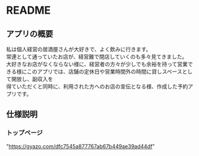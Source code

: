 # README
## アプリの概要
私は個人経営の居酒屋さんが大好きで、よく飲みに行きます。  
常連として通っていたお店が、経営難で閉店していくのも多々見てきました。
大好きなお店がなくならない様に、経営者の方々が少しでも余裕を持って営業できる様にこのアプリでは、店舗の定休日や営業時間外の時間に貸しスペースとして開放し、副収入を  
得ていただくと同時に、利用された方へのお店の宣伝となる様、作成した予約アプリです。

## 仕様説明
### トップページ
"https://gyazo.com/dfc7545a877767ab67b449ae39ad44df"


